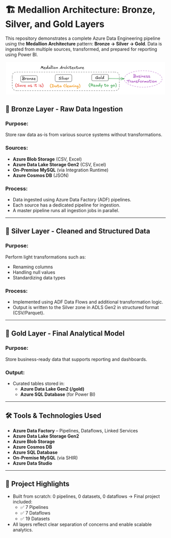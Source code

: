 # 🏗️ Medallion Architecture: Bronze, Silver, and Gold Layers

This repository demonstrates a complete Azure Data Engineering pipeline using the **Medallion Architecture** pattern: **Bronze → Silver → Gold**. Data is ingested from multiple sources, transformed, and prepared for reporting using Power BI.

![Medallion Architecture](Medallion_Architecture.png)


## 🥉 Bronze Layer - Raw Data Ingestion

### Purpose:
Store raw data as-is from various source systems without transformations.

### Sources:
- **Azure Blob Storage** (CSV, Excel)
- **Azure Data Lake Storage Gen2** (CSV, Excel)
- **On-Premise MySQL** (via Integration Runtime)
- **Azure Cosmos DB** (JSON)

### Process:
- Data ingested using Azure Data Factory (ADF) pipelines.
- Each source has a dedicated pipeline for ingestion.
- A master pipeline runs all ingestion jobs in parallel.

---

## 🥈 Silver Layer - Cleaned and Structured Data

### Purpose:
Perform light transformations such as:
- Renaming columns
- Handling null values
- Standardizing data types

### Process:
- Implemented using ADF Data Flows and additional transformation logic.
- Output is written to the Silver zone in ADLS Gen2 in structured format (CSV/Parquet).

---

## 🥇 Gold Layer - Final Analytical Model

### Purpose:
Store business-ready data that supports reporting and dashboards.

### Output:
- Curated tables stored in:
  - **Azure Data Lake Gen2 (/gold)** 
  - **Azure SQL Database** (for Power BI)

---

## 🛠️ Tools & Technologies Used

- **Azure Data Factory** – Pipelines, Dataflows, Linked Services
- **Azure Data Lake Storage Gen2**
- **Azure Blob Storage**
- **Azure Cosmos DB**
- **Azure SQL Database**
- **On-Premise MySQL** (via SHIR)
- **Azure Data Studio**

---

## 📌 Project Highlights

- Built from scratch: 0 pipelines, 0 datasets, 0 dataflows → Final project included:
  - ✅ 7 Pipelines
  - ✅ 7 Dataflows
  - ✅ 19 Datasets
- All layers reflect clear separation of concerns and enable scalable analytics.

